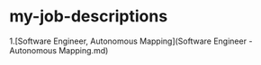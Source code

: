 # my-job-descriptions

1.[Software Engineer, Autonomous Mapping](Software Engineer - Autonomous Mapping.md)
